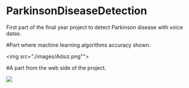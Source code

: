 # ParkinsonDiseaseDetection
 First part of the final year project to detect Parkinson disease with voice datas.

#Part where machine learning algorithms accuracy shown.

<img src="./images/Adsız.png"">







 #A part from the web side of the project.



 
<img src="./images/Adsız2.png">
